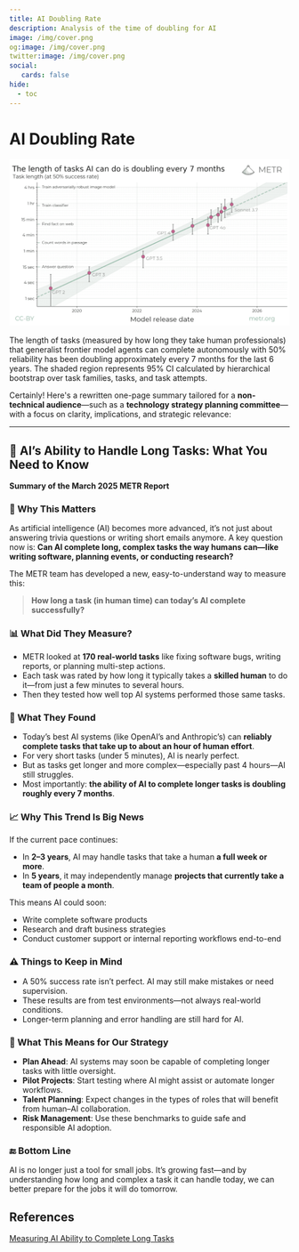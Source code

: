 ```yaml
---
title: AI Doubling Rate
description: Analysis of the time of doubling for AI
image: /img/cover.png
og:image: /img/cover.png
twitter:image: /img/cover.png
social:
   cards: false
hide:
  - toc
---
```


# AI Doubling Rate

![](length-of-tasks-log.png)

The length of tasks (measured by how long they take human professionals) that generalist frontier model agents can complete autonomously with 50% reliability has been doubling approximately every 7 months for the last 6 years. The shaded region represents 95% CI calculated by hierarchical bootstrap over task families, tasks, and task attempts.

Certainly! Here's a rewritten one-page summary tailored for a **non-technical audience**—such as a **technology strategy planning committee**—with a focus on clarity, implications, and strategic relevance:

---

## 📄 AI’s Ability to Handle Long Tasks: What You Need to Know

**Summary of the March 2025 METR Report**


### 🚀 Why This Matters

As artificial intelligence (AI) becomes more advanced, it’s not just about answering trivia questions or writing short emails anymore. A key question now is:
**Can AI complete long, complex tasks the way humans can—like writing software, planning events, or conducting research?**

The METR team has developed a new, easy-to-understand way to measure this:

> **How long a task (in human time) can today’s AI complete successfully?**


### 📊 What Did They Measure?

* METR looked at **170 real-world tasks** like fixing software bugs, writing reports, or planning multi-step actions.
* Each task was rated by how long it typically takes a **skilled human** to do it—from just a few minutes to several hours.
* Then they tested how well top AI systems performed those same tasks.


### 🧠 What They Found

* Today’s best AI systems (like OpenAI’s and Anthropic’s) can **reliably complete tasks that take up to about an hour of human effort**.
* For very short tasks (under 5 minutes), AI is nearly perfect.
* But as tasks get longer and more complex—especially past 4 hours—AI still struggles.
* Most importantly: **the ability of AI to complete longer tasks is doubling roughly every 7 months**.


### 📈 Why This Trend Is Big News

If the current pace continues:

* In **2–3 years**, AI may handle tasks that take a human **a full week or more**.
* In **5 years**, it may independently manage **projects that currently take a team of people a month**.

This means AI could soon:

* Write complete software products
* Research and draft business strategies
* Conduct customer support or internal reporting workflows end-to-end


### ⚠️ Things to Keep in Mind

* A 50% success rate isn’t perfect. AI may still make mistakes or need supervision.
* These results are from test environments—not always real-world conditions.
* Longer-term planning and error handling are still hard for AI.


### 🧭 What This Means for Our Strategy

* **Plan Ahead**: AI systems may soon be capable of completing longer tasks with little oversight.
* **Pilot Projects**: Start testing where AI might assist or automate longer workflows.
* **Talent Planning**: Expect changes in the types of roles that will benefit from human–AI collaboration.
* **Risk Management**: Use these benchmarks to guide safe and responsible AI adoption.


### 🔚 Bottom Line

AI is no longer just a tool for small jobs. It’s growing fast—and by understanding how long and complex a task it can handle today, we can better prepare for the jobs it will do tomorrow.


## References

[Measuring AI Ability to Complete Long Tasks](https://metr.org/blog/2025-03-19-measuring-ai-ability-to-complete-long-tasks/)